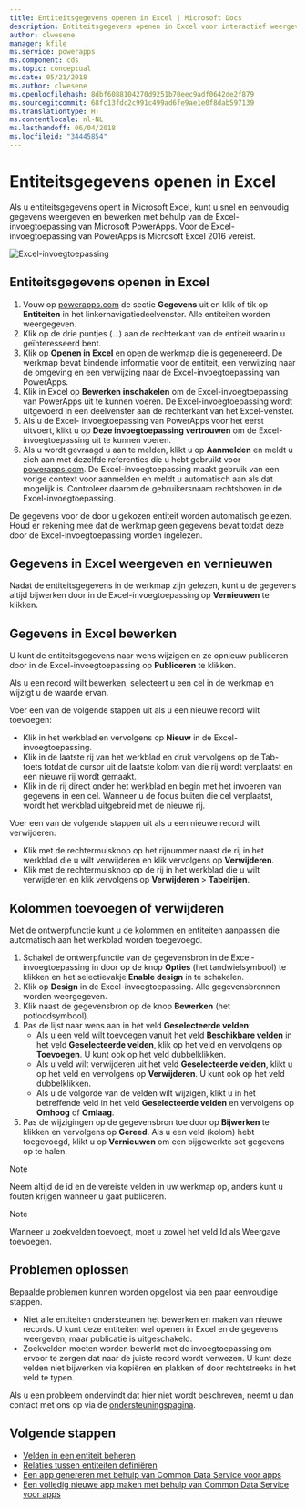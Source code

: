 ```yaml
---
title: Entiteitsgegevens openen in Excel | Microsoft Docs
description: Entiteitsgegevens openen in Excel voor interactief weergeven en bewerken.
author: clwesene
manager: kfile
ms.service: powerapps
ms.component: cds
ms.topic: conceptual
ms.date: 05/21/2018
ms.author: clwesene
ms.openlocfilehash: 8dbf6088104270d9251b70eec9adf0642de2f879
ms.sourcegitcommit: 68fc13fdc2c991c499ad6fe9ae1e0f8dab597139
ms.translationtype: HT
ms.contentlocale: nl-NL
ms.lasthandoff: 06/04/2018
ms.locfileid: "34445854"
---
```

# <a name="open-entity-data-in-excel"></a>Entiteitsgegevens openen in Excel
Als u entiteitsgegevens opent in Microsoft Excel, kunt u snel en eenvoudig gegevens weergeven en bewerken met behulp van de Excel-invoegtoepassing van Microsoft PowerApps. Voor de Excel-invoegtoepassing van PowerApps is Microsoft Excel 2016 vereist.

![Excel-invoegtoepassing](./media/data-platform-cds-excel-addin/ExcelAddin.png "Excel-invoegtoepassing van PowerApps")

## <a name="open-entity-data-in-excel"></a>Entiteitsgegevens openen in Excel
1. Vouw op [powerapps.com](https://web.powerapps.com) de sectie **Gegevens** uit en klik of tik op **Entiteiten** in het linkernavigatiedeelvenster. Alle entiteiten worden weergegeven.
2. Klik op de drie puntjes (...) aan de rechterkant van de entiteit waarin u geïnteresseerd bent.
3. Klik op **Openen in Excel** en open de werkmap die is gegenereerd. De werkmap bevat bindende informatie voor de entiteit, een verwijzing naar de omgeving en een verwijzing naar de Excel-invoegtoepassing van PowerApps.  
4. Klik in Excel op **Bewerken inschakelen** om de Excel-invoegtoepassing van PowerApps uit te kunnen voeren. De Excel-invoegtoepassing wordt uitgevoerd in een deelvenster aan de rechterkant van het Excel-venster.
5. Als u de Excel- invoegtoepassing van PowerApps voor het eerst uitvoert, klikt u op **Deze invoegtoepassing vertrouwen** om de Excel-invoegtoepassing uit te kunnen voeren.
6. Als u wordt gevraagd u aan te melden, klikt u op **Aanmelden** en meldt u zich aan met dezelfde referenties die u hebt gebruikt voor [powerapps.com](https://web.powerapps.com). De Excel-invoegtoepassing maakt gebruik van een vorige context voor aanmelden en meldt u automatisch aan als dat mogelijk is. Controleer daarom de gebruikersnaam rechtsboven in de Excel-invoegtoepassing.

De gegevens voor de door u gekozen entiteit worden automatisch gelezen. Houd er rekening mee dat de werkmap geen gegevens bevat totdat deze door de Excel-invoegtoepassing worden ingelezen.

## <a name="view-and-refresh-data-in-excel"></a>Gegevens in Excel weergeven en vernieuwen
Nadat de entiteitsgegevens in de werkmap zijn gelezen, kunt u de gegevens altijd bijwerken door in de Excel-invoegtoepassing op **Vernieuwen** te klikken.

## <a name="edit-data-in-excel"></a>Gegevens in Excel bewerken
U kunt de entiteitsgegevens naar wens wijzigen en ze opnieuw publiceren door in de Excel-invoegtoepassing op **Publiceren** te klikken.

Als u een record wilt bewerken, selecteert u een cel in de werkmap en wijzigt u de waarde ervan.

Voer een van de volgende stappen uit als u een nieuwe record wilt toevoegen:

* Klik in het werkblad en vervolgens op **Nieuw** in de Excel-invoegtoepassing.
* Klik in de laatste rij van het werkblad en druk vervolgens op de Tab-toets totdat de cursor uit de laatste kolom van die rij wordt verplaatst en een nieuwe rij wordt gemaakt.
* Klik in de rij direct onder het werkblad en begin met het invoeren van gegevens in een cel. Wanneer u de focus buiten die cel verplaatst, wordt het werkblad uitgebreid met de nieuwe rij.

Voer een van de volgende stappen uit als u een nieuwe record wilt verwijderen:

* Klik met de rechtermuisknop op het rijnummer naast de rij in het werkblad die u wilt verwijderen en klik vervolgens op **Verwijderen**.
* Klik met de rechtermuisknop op de rij in het werkblad die u wilt verwijderen en klik vervolgens op **Verwijderen** > **Tabelrijen**.

## <a name="add-or-remove-columns"></a>Kolommen toevoegen of verwijderen
Met de ontwerpfunctie kunt u de kolommen en entiteiten aanpassen die automatisch aan het werkblad worden toegevoegd.

1. Schakel de ontwerpfunctie van de gegevensbron in de Excel-invoegtoepassing in door op de knop **Opties** (het tandwielsymbool) te klikken en het selectievakje **Enable design** in te schakelen.
2. Klik op **Design** in de Excel-invoegtoepassing. Alle gegevensbronnen worden weergegeven.
3. Klik naast de gegevensbron op de knop **Bewerken** (het potloodsymbool).
4. Pas de lijst naar wens aan in het veld **Geselecteerde velden**:
   * Als u een veld wilt toevoegen vanuit het veld **Beschikbare velden** in het veld **Geselecteerde velden**, klik op het veld en vervolgens op **Toevoegen**. U kunt ook op het veld dubbelklikken.
   * Als u veld wilt verwijderen uit het veld **Geselecteerde velden**, klikt u op het veld en vervolgens op **Verwijderen**. U kunt ook op het veld dubbelklikken.
   * Als u de volgorde van de velden wilt wijzigen, klikt u in het betreffende veld in het veld **Geselecteerde velden** en vervolgens op **Omhoog** of **Omlaag**.
5. Pas de wijzigingen op de gegevensbron toe door op **Bijwerken** te klikken en vervolgens op **Gereed**. Als u een veld (kolom) hebt toegevoegd, klikt u op **Vernieuwen** om een bijgewerkte set gegevens op te halen.

> [!NOTE]
> Neem altijd de id en de vereiste velden in uw werkmap op, anders kunt u fouten krijgen wanneer u gaat publiceren.

> [!NOTE]
> Wanneer u zoekvelden toevoegt, moet u zowel het veld Id als Weergave toevoegen.

## <a name="troubleshooting"></a>Problemen oplossen
Bepaalde problemen kunnen worden opgelost via een paar eenvoudige stappen.

* Niet alle entiteiten ondersteunen het bewerken en maken van nieuwe records. U kunt deze entiteiten wel openen in Excel en de gegevens weergeven, maar publicatie is uitgeschakeld.
* Zoekvelden moeten worden bewerkt met de invoegtoepassing om ervoor te zorgen dat naar de juiste record wordt verwezen. U kunt deze velden niet bijwerken via kopiëren en plakken of door rechtstreeks in het veld te typen.


Als u een probleem ondervindt dat hier niet wordt beschreven, neemt u dan contact met ons op via de [ondersteuningspagina](https://powerapps.microsoft.com/support/).

## <a name="next-steps"></a>Volgende stappen
* [Velden in een entiteit beheren](data-platform-manage-fields.md)
* [Relaties tussen entiteiten definiëren](data-platform-entity-lookup.md)
* [Een app genereren met behulp van Common Data Service voor apps](../canvas-apps/data-platform-create-app.md)
* [Een volledig nieuwe app maken met behulp van Common Data Service voor apps](../canvas-apps/data-platform-create-app-scratch.md)

